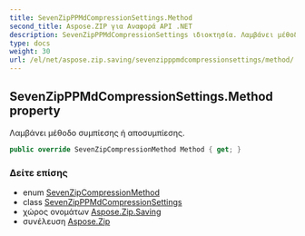 ```yaml
---
title: SevenZipPPMdCompressionSettings.Method
second_title: Aspose.ZIP για Αναφορά API .NET
description: SevenZipPPMdCompressionSettings ιδιοκτησία. Λαμβάνει μέθοδο συμπίεσης ή αποσυμπίεσης.
type: docs
weight: 30
url: /el/net/aspose.zip.saving/sevenzipppmdcompressionsettings/method/
---
```

## SevenZipPPMdCompressionSettings.Method property

Λαμβάνει μέθοδο συμπίεσης ή αποσυμπίεσης.

```csharp
public override SevenZipCompressionMethod Method { get; }
```

### Δείτε επίσης

* enum [SevenZipCompressionMethod](../../sevenzipcompressionmethod/)
* class [SevenZipPPMdCompressionSettings](../)
* χώρος ονομάτων [Aspose.Zip.Saving](../../sevenzipppmdcompressionsettings/)
* συνέλευση [Aspose.Zip](../../../)


